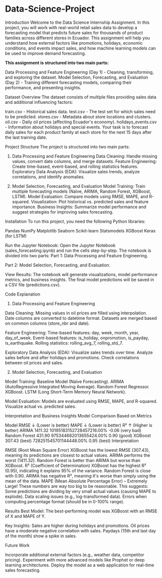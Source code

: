 # Data-Science-Project
Introduction
Welcome to the Data Science Internship Assignment. In this project, you will work with real-world retail sales data to develop a forecasting model that predicts future sales for thousands of product families across different stores in Ecuador. This assignment will help you understand how external factors like promotions, holidays, economic conditions, and events impact sales, and how machine learning models can be used to improve demand forecasting.

**This assignment is structured into two main parts:**

Data Processing and Feature Engineering (Day 1) - Cleaning, transforming, and exploring the dataset.
Model Selection, Forecasting, and Evaluation (Day 2) - Training different forecasting models, comparing their performance, and presenting insights.

Dataset Overview
The dataset consists of multiple files providing sales data and additional influencing factors:

train.csv - Historical sales data.
test.csv - The test set for which sales need to be predicted.
stores.csv - Metadata about store locations and clusters.
oil.csv - Daily oil prices (affecting Ecuador's economy).
holidays_events.csv - Information about holidays and special events.
Your task is to forecast daily sales for each product family at each store for the next 15 days after the last training date.

Project Structure
The project is structured into two main parts:

1. Data Processing and Feature Engineering
Data Cleaning: Handle missing values, convert date columns, and merge datasets.
Feature Engineering: Create time-based, event-based, and rolling statistics features.
Exploratory Data Analysis (EDA): Visualize sales trends, analyze correlations, and identify anomalies.

2. Model Selection, Forecasting, and Evaluation
Model Training: Train multiple forecasting models (Naïve, ARIMA, Random Forest, XGBoost, LSTM).
Model Evaluation: Compare models using RMSE, MAPE, and R-squared.
Visualization: Plot historical vs. predicted sales and feature importance.
Business Insights: Summarize model performance and suggest strategies for improving sales forecasting.

Installation
To run this project, you need the following Python libraries:

Pandas
NumPy
Matplotlib
Seaborn
Scikit-learn
Statsmodels
XGBoost
Keras (for LSTM)


Run the Jupyter Notebook:
Open the Jupyter Notebook (sales_forecasting.ipynb) and run the cells step-by-step.
The notebook is divided into two parts:
Part 1: Data Processing and Feature Engineering.

Part 2: Model Selection, Forecasting, and Evaluation.

View Results:
The notebook will generate visualizations, model performance metrics, and business insights.
The final model predictions will be saved in a CSV file (predictions.csv).

Code Explanation
1. Data Processing and Feature Engineering

Data Cleaning:
Missing values in oil prices are filled using interpolation.
Date columns are converted to datetime format.
Datasets are merged based on common columns (store_nbr and date).

Feature Engineering:
Time-based features: day, week, month, year, day_of_week.
Event-based features: is_holiday, onpromotion, is_payday, is_earthquake.
Rolling statistics: rolling_avg_7, rolling_std_7.

Exploratory Data Analysis (EDA):
Visualize sales trends over time.
Analyze sales before and after holidays and promotions.
Check correlations between oil prices and sales.

2. Model Selection, Forecasting, and Evaluation

Model Training:
Baseline Model (Naïve Forecasting).
ARIMA (AutoRegressive Integrated Moving Average).
Random Forest Regressor.
XGBoost.
LSTM (Long Short-Term Memory Neural Network).

Model Evaluation:
Models are evaluated using RMSE, MAPE, and R-squared.
Visualize actual vs. predicted sales.

 Interpretation and Business Insights
Model Comparison Based on Metrics

Model	RMSE ↓ (Lower is better)	MAPE ↓ (Lower is better)	R² ↑ (Higher is better)
ARIMA	1411.32	10195183152728457216.00%	-0.06 (very bad)
Random Forest	431.90	975344682013655424.00%	0.90 (good)
XGBoost	307.43 (best)	728251545701144448.00%	0.95 (best)
Interpretation

RMSE (Root Mean Square Error)
XGBoost has the lowest RMSE (307.43), meaning its predictions are closest to actual values.
ARIMA performs the worst (1411.32).
Random Forest is better than ARIMA but worse than XGBoost.
R² (Coefficient of Determination)
XGBoost has the highest R² (0.95), indicating it explains 95% of the variance.
Random Forest is close with 0.90.
ARIMA has negative R², meaning it's worse than simply using the mean of the data.
MAPE (Mean Absolute Percentage Error) – Extremely Large!
These numbers are way too big to be reasonable. This suggests:
Some predictions are dividing by very small actual values (causing MAPE to explode).
Data scaling issues (e.g., log-transformed data).
Errors when computing percentage format (should be in 0-100% range).

Results
Best Model: The best-performing model was XGBoost with an RMSE of X and MAPE of Y.

Key Insights:
Sales are higher during holidays and promotions.
Oil prices have a moderate negative correlation with sales.
Paydays (15th and last day of the month) show a spike in sales.

Future Work

Incorporate additional external factors (e.g., weather data, competitor pricing).
Experiment with more advanced models like Prophet or deep learning architectures.
Deploy the model as a web application for real-time sales forecasting.
